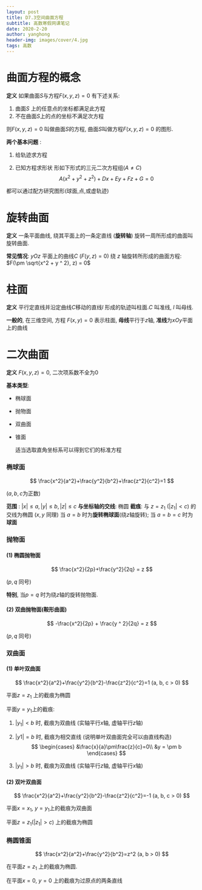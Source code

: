 ```yaml
---
layout: post
title: D7.3空间曲面方程
subtitle: 高数寒假网课笔记
date: 2020-2-20
author: yanghong
header-img: images/cover/4.jpg
tags: 高数
---
```


# 曲面方程的概念

**定义** 如果曲面$S$与方程$F(x, y, z) = 0$ 有下述关系:

1. 曲面$S$ 上的任意点的坐标都满足此方程
2. 不在曲面$S$上的点的坐标不满足次方程

则$F(x, y, z) = 0$ 叫做曲面$S$的方程, 曲面$S$叫做方程$F(x, y, z) = 0$ 的图形.

**两个基本问题** :

1. 给轨迹求方程

2. 已知方程求形状
	形如下形式的三元二次方程组($A \neq C$) 
$$
	A(x ^ 2 + y ^ 2 + z ^2) + Dx + Ey + Fz + G = 0
$$

都可以通过配方研究图形(球面,点,或虚轨迹)



# 旋转曲面

**定义** 一条平面曲线, 绕其平面上的一条定直线 (**旋转轴**) 旋转一周所形成的曲面叫旋转曲面.

**常见情况**: $yOz$ 平面上的曲线$C$ ($F(y, z) = 0$) 绕 $z$ 轴旋转所形成的曲面方程: $F(\pm \sqrt{x^2 + y ^ 2}, z) = 0$



# 柱面

**定义** 平行定直线并沿定曲线$C$移动的直线$l$ 形成的轨迹叫柱面.$C$ 叫准线, $l$ 叫母线.

**一般的**, 在三维空间, 方程 $F(x, y) = 0$ 表示柱面, **母线**平行于$z$轴, **准线**为$xOy$平面上的曲线

# 二次曲面

**定义** $F(x, y, z) = 0$, 二次项系数不全为0

**基本类型**: 

- 椭球面

- 抛物面

- 双曲面

- 锥面

	适当选取直角坐标系可以得到它们的标准方程

### 椭球面

$$
\frac{x^2}{a^2}+\frac{y^2}{b^2}+\frac{z^2}{c^2}=1
$$

($a,b,c$为正数)

**范围** : $|x|\le a,|y|\le b,|z|\le c$
**与坐标轴的交线**: 椭圆
**截痕**: 与 $z=z_1$ $(|z_1|< c)$ 的交线为椭圆 ($x, y$ 同理)
当 $a=b$ 时为**旋转椭球面**(绕$z$轴旋转); 当 $a=b=c$ 时为**球面**

### 抛物面

#### (1) 椭圆抛物面

$$
\frac{x^2}{2p}+\frac{y^2}{2q} = z
$$

($p, q$ 同号)

**特别**, 当$p=q$ 时为绕$z$轴的旋转抛物面.

#### (2) 双曲抛物面(鞍形曲面)

$$
-\frac{x^2}{2p} + \frac{y ^ 2}{2q} = z
$$

($p, q$ 同号)

### 双曲面

#### (1) 单叶双曲面

$$
\frac{x^2}{a^2}+\frac{y^2}{b^2}-\frac{z^2}{c^2}=1 (a, b, c > 0)
$$

平面$z=z_1$ 上的截痕为椭圆

平面$y=y_1$上的截痕:

1. $|y_1|<b$ 时, 截痕为双曲线 (实轴平行$x$轴, 虚轴平行$z$轴)

2. $|y1|=b$ 时, 截痕为相交直线 (说明单叶双曲面完全可以由直线构造)
    $$
    \begin{cases}
    &\frac{x}{a}\pm\frac{z}{c}=0\\
    &y = \pm b
    \end{cases}
    $$

3. $|y_1|>b$ 时, 截痕为双曲线 (实轴平行$z$轴, 虚轴平行$x$轴)

#### (2) 双叶双曲面

$$
\frac{x^2}{a^2}+\frac{y^2}{b^2}-\frac{z^2}{c^2}=-1 (a, b, c > 0)
$$

平面$x=x_1$, $y=y_1$上的截痕为双曲面

平面$z=z_1(|z_1|>c)$ 上的截痕为椭圆

### 椭圆锥面

$$
\frac{x^2}{a^2}+\frac{y^2}{b^2}=z^2 (a, b > 0)
$$

在平面$z=z_1$ 上的截痕为椭圆.

在平面$x=0$, $y = 0$ 上的截痕为过原点的两条直线
